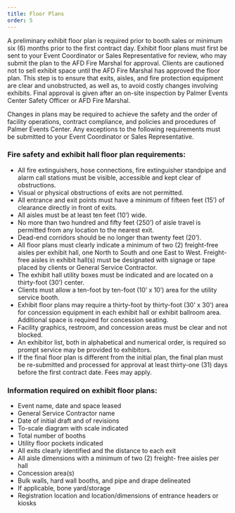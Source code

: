 ```yaml
---
title: Floor Plans
order: 5
---
```


A preliminary exhibit floor plan is required prior to booth sales or minimum six (6) months prior to the first contract day. Exhibit floor plans must first be sent to your Event Coordinator or Sales Representative for review, who may submit the plan to the AFD Fire Marshal for approval. Clients are cautioned not to sell exhibit space until the AFD Fire Marshal has approved the floor plan. This step is to ensure that exits, aisles, and fire protection equipment are clear and unobstructed, as well as, to avoid costly changes involving exhibits. Final approval is given after an on-site inspection by Palmer Events Center Safety Officer or AFD Fire Marshal.

Changes in plans may be required to achieve the safety and the order of facility operations, contract compliance, and policies and procedures of Palmer Events Center. Any exceptions to the following requirements must be submitted to your Event Coordinator or Sales Representative.

### Fire safety and exhibit hall floor plan requirements:

- All fire extinguishers, hose connections, fire extinguisher standpipe and alarm call stations must be visible, accessible and kept clear of obstructions.
- Visual or physical obstructions of exits are not permitted.
- All entrance and exit points must have a minimum of fifteen feet (15’) of clearance directly in front of exits.
- All aisles must be at least ten feet (10’) wide.
- No more than two hundred and fifty feet (250’) of aisle travel is permitted from any location to the nearest exit.
- Dead-end corridors should be no longer than twenty feet (20’).
- All floor plans must clearly indicate a minimum of two (2) freight-free aisles per exhibit hall, one North to South and one East to West. Freight-free aisles in exhibit hall(s) must be designated with signage or tape placed by clients or General Service Contractor.
- The exhibit hall utility boxes must be indicated and are located on a thirty-foot (30’) center.
- Clients must allow a ten-foot by ten-foot (10’ x 10’) area for the utility service booth.
- Exhibit floor plans may require a thirty-foot by thirty-foot (30’ x 30’) area for concession equipment in each exhibit hall or exhibit ballroom area. Additional space is required for concession seating.
- Facility graphics, restroom, and concession areas must be clear and not blocked.
- An exhibitor list, both in alphabetical and numerical order, is required so prompt service may be provided to exhibitors.
- If the final floor plan is different from the initial plan, the final plan must be re-submitted and processed for approval at least thirty-one (31) days before the first contract date. Fees may apply.

### Information required on exhibit floor plans:
      
- Event name, date and space leased
- General Service Contractor name
- Date of initial draft and of revisions
- To-scale diagram with scale indicated
- Total number of booths
- Utility floor pockets indicated
- All exits clearly identified and the distance to each exit
- All aisle dimensions with a minimum of two (2) freight- free aisles per hall
- Concession area(s)
- Bulk walls, hard wall booths, and pipe and drape delineated
- If applicable, bone yard/storage
- Registration location and location/dimensions of entrance headers or kiosks

